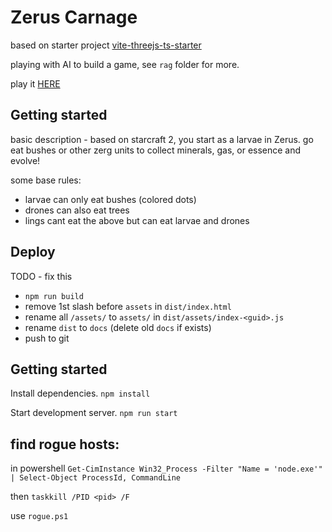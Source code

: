 # Zerus Carnage

based on starter project [vite-threejs-ts-starter](https://github.com/defmech/vite-threejs-ts-starter)

playing with AI to build a game, see `rag` folder for more.

play it [HERE](https://bresleveloper.github.io/ZerusCarnage_01/)

## Getting started
basic description - based on starcraft 2, you start as a larvae in Zerus. go eat bushes or other zerg units to collect minerals, gas, or essence and evolve!

some base rules:
* larvae can only eat bushes (colored dots)
* drones can also eat trees
* lings cant eat the above but can eat larvae and drones


## Deploy

TODO - fix this

* `npm run build`
* remove 1st slash before `assets` in `dist/index.html`
* rename all `/assets/` to `assets/` in `dist/assets/index-<guid>.js`
* rename `dist` to `docs` (delete old `docs` if exists)
* push to git


## Getting started

Install dependencies.
`npm install`

Start development server.
`npm run start`



## find rogue hosts:

in powershell `Get-CimInstance Win32_Process -Filter "Name = 'node.exe'" | Select-Object ProcessId, CommandLine`

then `taskkill /PID <pid> /F`

use `rogue.ps1`
